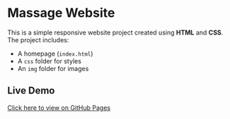 # Massage Website

This is a simple responsive website project created using **HTML** and **CSS**.  
The project includes:
- A homepage (`index.html`)
- A `css` folder for styles
- An `img` folder for images

## Live Demo
[Click here to view on GitHub Pages](https://fahmidafami.github.io/massage/)

